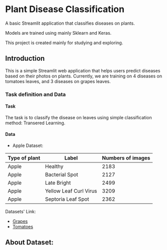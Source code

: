 # Plant Disease Classification
A basic Streamlit application that classifies diseases on plants.

Models are trained using mainly Sklearn and Keras.

This project is created mainly for studying and exploring.

## Introduction
This is a simple Streamlit web application that helps users predict diseases based on their photos on plants.
Currently, we are training on 4 diseases on tomatoes leaves, and 3 diseases on grapes leaves.

### Task definition and Data
#### Task
The task is to classify the disease on leaves using simple classification method: Transered Learning.
#### Data
- Apple Dataset:

|Type of plant|Label|Numbers of images|
|---|---|---|
|Apple|Healthy|2183|
|Apple|Bacterial Spot|2127|
|Apple|Late Bright|2499|
|Apple|Yellow Leaf Curl Virus|3209|
|Apple|Septoria Leaf Spot|2362|
Datasets' Link:

- [Grapes](https://drive.google.com/file/d/1QYlqQSzT5QNDUw00Y_RcMLRpRaGc-Qn1/view?usp=sharing)
- [Tomatoes](https://drive.google.com/file/d/1rLjq6NAMsOzh4HevIzYh1afhWhRmws-T/view?usp=sharing)

## About Dataset:
